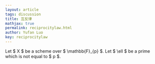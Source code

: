 ```yaml
---
layout: article
tags: discussion
title: 互反律
mathjax: true
permalink: reciprocitylaw.html
author: Yufan Luo
key: reciprocitylaw
---
```

Let $ X $ be a scheme over $ \mathbb{F}_{p} $. Let $ \ell $ be a prime which is not equal to $ p $.
